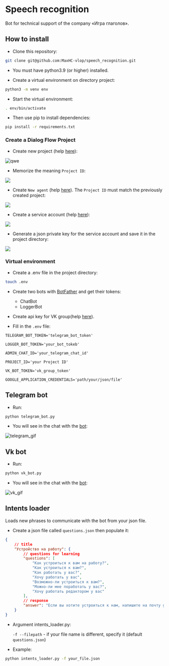 # Speech recognition

Bot for technical support of the company «Игра глаголов».

## How to install

- Сlone this repository:
```bash
git clone git@github.com:MaxHC-vlop/speech_recognition.git
```
- You must have python3.9 (or higher) installed.

- Create a virtual environment on directory project:
```bash
python3 -m venv env
 ```
- Start the virtual environment:
```bash
. env/bin/activate
```
- Then use pip to install dependencies:
```bash
pip install -r requirements.txt
```
### Create a Dialog Flow Project

- Create new project (help [here](https://cloud.google.com/dialogflow/es/docs/quick/setup)):

![qwe](./screenshots/1.png)

- Memorize the meaning `Project ID`:

![](./screenshots/2.PNG)

- Create `New agent` (help [here](https://cloud.google.com/dialogflow/es/docs/quick/build-agent)). The `Project ID` must match the previously created project:

![](./screenshots/3.PNG)

- Create a service account (help [here](https://cloud.google.com/docs/authentication/client-libraries)):

![](./screenshots/4.PNG)

- Generate a json private key for the service account and save it in the project directory:

![](./screenshots/5.PNG)

### Virtual environment

- Create a .env file in the project directory:
```bash
touch .env
```

- Create two bots with [BotFather](https://t.me/BotFather) and get their tokens:
  - ChatBot
  - LoggerBot

- Create api key for VK group(help [here](https://vk.com/@pinttiskad-kak-uznat-token-gruppy)).

- Fill in the `.env` file:
```env
TELEGRAM_BOT_TOKEN='telegram_bot_token'

LOGGER_BOT_TOKEN='your_bot_tokeb'

ADMIN_CHAT_ID='your_telegram_chat_id'

PROJECT_ID='your Project ID'

VK_BOT_TOKEN='vk_group_token'

GOOGLE_APPLICATION_CREDENTIALS='path/your/json/file'
```

## Telegram bot

- Run:
```bash
python telegram_bot.py
```

- You will see in the chat with the [bot](https://t.me/baladoshka_bot):

![telegram_gif](./screenshots/telegram.gif)

## Vk bot

- Run:
```bash
python vk_bot.py
```

- You will see in the chat with the [bot](https://vk.com/club217213631):

![vk_gif](./screenshots/vk.gif)

## Intents loader
Loads new phrases to communicate with the bot from your json file.

- Create a json file called `questions.json` then populate it:
```json
{
    // title
    "Устройство на работу": {
        // questions for learning
        "questions": [
            "Как устроиться к вам на работу?",
            "Как устроиться к вам?",
            "Как работать у вас?",
            "Хочу работать у вас",
            "Возможно-ли устроиться к вам?",
            "Можно-ли мне поработать у вас?",
            "Хочу работать редактором у вас"
        ],
        // response
        "answer": "Если вы хотите устроиться к нам, напишите на почту game-of-verbs@gmail.com мини-эссе о себе и прикрепите ваше портфолио."
    }
}
```

- Argument intents_loader.py:

  `-f --filepath` - if your file name is different, specify it (default `questions.json`)

- Example:
```bash
python intents_loader.py -f your_file.json
```